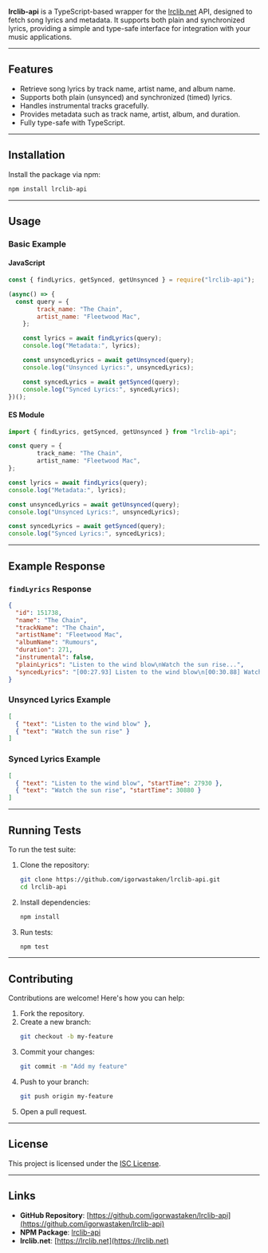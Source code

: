 **lrclib-api** is a TypeScript-based wrapper for the [lrclib.net](https://lrclib.net) API, designed to fetch song lyrics and metadata. It supports both plain and synchronized lyrics, providing a simple and type-safe interface for integration with your music applications.

---

## Features

- Retrieve song lyrics by track name, artist name, and album name.
- Supports both plain (unsynced) and synchronized (timed) lyrics.
- Handles instrumental tracks gracefully.
- Provides metadata such as track name, artist, album, and duration.
- Fully type-safe with TypeScript.

---

## Installation

Install the package via npm:

```bash
npm install lrclib-api
```

---

## Usage

### Basic Example

#### JavaScript
```js
const { findLyrics, getSynced, getUnsynced } = require("lrclib-api");

(async() => {
  const query = {
        track_name: "The Chain",
        artist_name: "Fleetwood Mac",
    };

    const lyrics = await findLyrics(query);
    console.log("Metadata:", lyrics);

    const unsyncedLyrics = await getUnsynced(query);
    console.log("Unsynced Lyrics:", unsyncedLyrics);

    const syncedLyrics = await getSynced(query);
    console.log("Synced Lyrics:", syncedLyrics);
})();
```

#### ES Module
```ts
import { findLyrics, getSynced, getUnsynced } from "lrclib-api";

const query = {
        track_name: "The Chain",
        artist_name: "Fleetwood Mac",
};

const lyrics = await findLyrics(query);
console.log("Metadata:", lyrics);

const unsyncedLyrics = await getUnsynced(query);
console.log("Unsynced Lyrics:", unsyncedLyrics);

const syncedLyrics = await getSynced(query);
console.log("Synced Lyrics:", syncedLyrics);
```

---

## Example Response

### `findLyrics` Response

```json
{
  "id": 151738,
  "name": "The Chain",
  "trackName": "The Chain",
  "artistName": "Fleetwood Mac",
  "albumName": "Rumours",
  "duration": 271,
  "instrumental": false,
  "plainLyrics": "Listen to the wind blow\nWatch the sun rise...",
  "syncedLyrics": "[00:27.93] Listen to the wind blow\n[00:30.88] Watch the sun rise..."
}
```

### Unsynced Lyrics Example

```json
[
  { "text": "Listen to the wind blow" },
  { "text": "Watch the sun rise" }
]
```

### Synced Lyrics Example

```json
[
  { "text": "Listen to the wind blow", "startTime": 27930 },
  { "text": "Watch the sun rise", "startTime": 30880 }
]
```

---

## Running Tests

To run the test suite:

1. Clone the repository:
   ```bash
   git clone https://github.com/igorwastaken/lrclib-api.git
   cd lrclib-api
   ```

2. Install dependencies:
   ```bash
   npm install
   ```

3. Run tests:
   ```bash
   npm test
   ```

---

## Contributing

Contributions are welcome! Here's how you can help:

1. Fork the repository.
2. Create a new branch:
   ```bash
   git checkout -b my-feature
   ```
3. Commit your changes:
   ```bash
   git commit -m "Add my feature"
   ```
4. Push to your branch:
   ```bash
   git push origin my-feature
   ```
5. Open a pull request.

---

## License

This project is licensed under the [ISC License](https://opensource.org/licenses/ISC).

---

## Links

- **GitHub Repository**: [https://github.com/igorwastaken/lrclib-api](https://github.com/igorwastaken/lrclib-api)
- **NPM Package**: [lrclib-api](https://www.npmjs.com/package/lrclib-api)
- **lrclib.net**: [https://lrclib.net](https://lrclib.net)